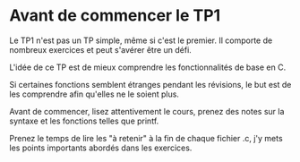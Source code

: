 # Avant de commencer le TP1

Le TP1 n'est pas un TP simple, même si c'est le premier. Il comporte de nombreux exercices et peut s'avérer être un défi.

L'idée de ce TP est de mieux comprendre les fonctionnalités de base en C.

Si certaines fonctions semblent étranges pendant les révisions, le but est de les comprendre afin qu'elles ne le soient plus.

Avant de commencer, lisez attentivement le cours, prenez des notes sur la syntaxe et les fonctions telles que printf.

Prenez le temps de lire les "à retenir" à la fin de chaque fichier .c, j'y mets les points importants abordés dans les exercices.
